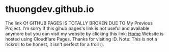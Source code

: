 # thuongdev.github.io
The link Of GITHUB PAGES IS TOTALLY BROKEN DUE TO My Previous Project.
I'm sorry if this gihub pages's link is not useful and available anymore but you can visit my website by clicking this link:
[Home](https://thuong.pages.dev)
Website is hosted using Cloudflare Pages.
Thanks for visiting :D.
Note:
This is not a rickroll to be honest, it isn't perfect for a troll :).
